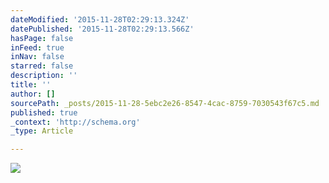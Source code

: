 ```yaml
---
dateModified: '2015-11-28T02:29:13.324Z'
datePublished: '2015-11-28T02:29:13.566Z'
hasPage: false
inFeed: true
inNav: false
starred: false
description: ''
title: ''
author: []
sourcePath: _posts/2015-11-28-5ebc2e26-8547-4cac-8759-7030543f67c5.md
published: true
_context: 'http://schema.org'
_type: Article

---
```

![](https://the-grid-user-content.s3-us-west-2.amazonaws.com/17573688-aeb6-4819-84ba-8067224eb5a0.jpg)